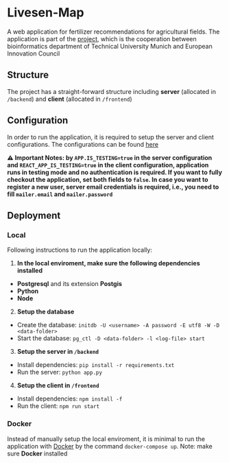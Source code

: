 # Livesen-Map

A web application for fertilizer recommendations for agricultural fields. The application is part of the [project](https://www.livesen-map.eu/), which is the cooperation between bioinformatics department of Technical University Munich and European Innovation Council

## Structure

The project has a straight-forward structure including **server** (allocated in `/backend`) and **client** (allocated in `/frontend`)

## Configuration

In order to run the application, it is required to setup the server and client configurations. The configurations can be found [here](./.docker)

**⚠️ Important Notes: by `APP.IS_TESTING=true` in the server configuration and `REACT_APP_IS_TESTING=true` in the client configuration, application runs in testing mode and no authentication is required. If you want to fully checkout the application, set both fields to `false`. In case you want to register a new user, server email credentials is required, i.e., you need to fill `mailer.email` and `mailer.password`**

## Deployment

### Local

Following instructions to run the application locally:

1. **In the local enviroment, make sure the following dependencies installed**

- **Postgresql** and its extension **Postgis**
- **Python**
- **Node**

2. **Setup the database**

- Create the database: `initdb -U <username> -A password -E utf8 -W -D <data-folder>`
- Start the database: `pg_ctl -D <data-folder> -l <log-file> start`

3. **Setup the server in `/backend`**

- Install dependencies: `pip install -r requirements.txt`
- Run the server: `python app.py`

4. **Setup the client in `/frontend`**

- Install dependencies: `npm install -f`
- Run the client: `npm run start`

### Docker

Instead of manually setup the local enviroment, it is minimal to run the application with [Docker](https://www.docker.com/) by the command `docker-compose up`. Note: make sure **Docker** installed
